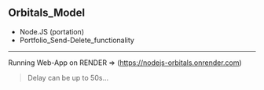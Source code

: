 ## Orbitals_Model 
* Node.JS (portation)
* Portfolio_Send-Delete_functionality

---

Running Web-App on RENDER => (https://nodejs-orbitals.onrender.com)

> Delay can be up to 50s...
